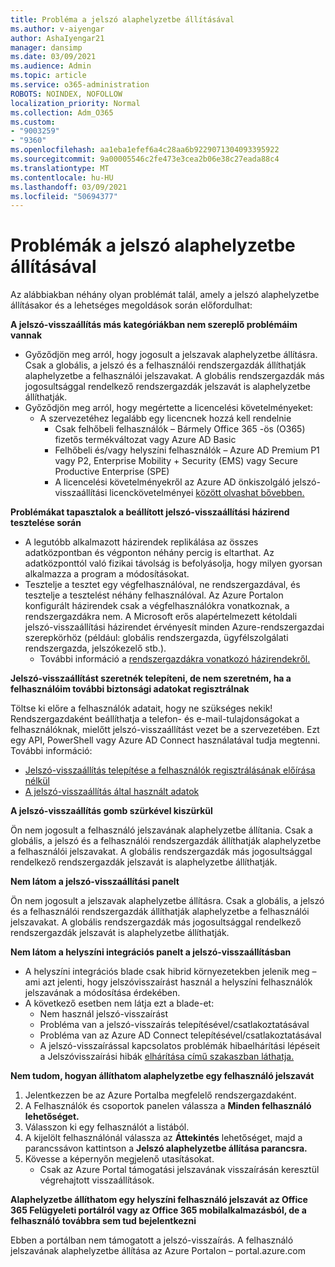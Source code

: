 ```yaml
---
title: Probléma a jelszó alaphelyzetbe állításával
ms.author: v-aiyengar
author: AshaIyengar21
manager: dansimp
ms.date: 03/09/2021
ms.audience: Admin
ms.topic: article
ms.service: o365-administration
ROBOTS: NOINDEX, NOFOLLOW
localization_priority: Normal
ms.collection: Adm_O365
ms.custom:
- "9003259"
- "9360"
ms.openlocfilehash: aa1eba1efef6a4c28aa6b9229071304093395922
ms.sourcegitcommit: 9a00005546c2fe473e3cea2b06e38c27eada88c4
ms.translationtype: MT
ms.contentlocale: hu-HU
ms.lasthandoff: 03/09/2021
ms.locfileid: "50694377"
---
```

# <a name="problems-resetting-password"></a>Problémák a jelszó alaphelyzetbe állításával

Az alábbiakban néhány olyan problémát talál, amely a jelszó alaphelyzetbe állításakor és a lehetséges megoldások során előfordulhat:

**A jelszó-visszaállítás más kategóriákban nem szereplő problémáim vannak**

- Győződjön meg arról, hogy jogosult a jelszavak alaphelyzetbe állításra. Csak a globális, a jelszó és a felhasználói rendszergazdák állíthatják alaphelyzetbe a felhasználói jelszavakat. A globális rendszergazdák más jogosultsággal rendelkező rendszergazdák jelszavát is alaphelyzetbe állíthatják.
- Győződjön meg arról, hogy megértette a licencelési követelményeket:
    - A szervezetéhez legalább egy licencnek hozzá kell rendelnie
        - Csak felhőbeli felhasználók – Bármely Office 365 -ös (O365) fizetős termékváltozat vagy Azure AD Basic
        - Felhőbeli és/vagy helyszíni felhasználók – Azure AD Premium P1 vagy P2, Enterprise Mobility + Security (EMS) vagy Secure Productive Enterprise (SPE)
        - A licencelési követelményekről az Azure AD önkiszolgáló jelszó-visszaállítási licenckövetelményei [között olvashat bővebben.](https://docs.microsoft.com/azure/active-directory/active-directory-passwords-licensing?WT.mc_id=Portal-Microsoft_Azure_Support)

**Problémákat tapasztalok a beállított jelszó-visszaállítási házirend tesztelése során**

- A legutóbb alkalmazott házirendek replikálása az összes adatközpontban és végponton néhány percig is eltarthat. Az adatközponttól való fizikai távolság is befolyásolja, hogy milyen gyorsan alkalmazza a program a módosításokat.
- Tesztelje a tesztet egy végfelhasználóval, ne rendszergazdával, és tesztelje a tesztelést néhány felhasználóval. Az Azure Portalon konfigurált házirendek csak a végfelhasználókra vonatkoznak, a rendszergazdákra nem. A Microsoft erős alapértelmezett kétoldali jelszó-visszaállítási házirendet érvényesít minden Azure-rendszergazdai szerepkörhöz (például: globális rendszergazda, ügyfélszolgálati rendszergazda, jelszókezelő stb.).
    - További információ a [rendszergazdákra vonatkozó házirendekről.](https://docs.microsoft.com/azure/active-directory/active-directory-passwords-policy?WT.mc_id=Portal-Microsoft_Azure_Support#administrator-password-policy-differences)

**Jelszó-visszaállítást szeretnék telepíteni, de nem szeretném, ha a felhasználóim további biztonsági adatokat regisztrálnak**

Töltse ki előre a felhasználók adatait, hogy ne szükséges nekik! Rendszergazdaként beállíthatja a telefon- és e-mail-tulajdonságokat a felhasználóknak, mielőtt jelszó-visszaállítást vezet be a szervezetében. Ezt egy API, PowerShell vagy Azure AD Connect használatával tudja megtenni. További információ:
- [Jelszó-visszaállítás telepítése a felhasználók regisztrálásának előírása nélkül](https://docs.microsoft.com/azure/active-directory/active-directory-passwords-policy?WT.mc_id=Portal-Microsoft_Azure_Support#administrator-password-policy-differences)
- [A jelszó-visszaállítás által használt adatok](https://docs.microsoft.com/azure/active-directory/active-directory-passwords-data?WT.mc_id=Portal-Microsoft_Azure_Support)

**A jelszó-visszaállítás gomb szürkével kiszürkül**

Ön nem jogosult a felhasználó jelszavának alaphelyzetbe állítania. Csak a globális, a jelszó és a felhasználói rendszergazdák állíthatják alaphelyzetbe a felhasználói jelszavakat. A globális rendszergazdák más jogosultsággal rendelkező rendszergazdák jelszavát is alaphelyzetbe állíthatják.

**Nem látom a jelszó-visszaállítási panelt**

Ön nem jogosult a jelszavak alaphelyzetbe állításra. Csak a globális, a jelszó és a felhasználói rendszergazdák állíthatják alaphelyzetbe a felhasználói jelszavakat. A globális rendszergazdák más jogosultsággal rendelkező rendszergazdák jelszavát is alaphelyzetbe állíthatják.

**Nem látom a helyszíni integrációs panelt a jelszó-visszaállításban**

- A helyszíni integrációs blade csak hibrid környezetekben jelenik meg – ami azt jelenti, hogy jelszóvisszaírást használ a helyszíni felhasználók jelszavának a módosítása érdekében.
- A következő esetben nem látja ezt a blade-et:
    - Nem használ jelszó-visszaírást
    - Probléma van a jelszó-visszaírás telepítésével/csatlakoztatásával
    - Probléma van az Azure AD Connect telepítésével/csatlakoztatásával
    - A jelszó-visszaírással kapcsolatos problémák hibaelhárítási lépéseit a Jelszóvisszaírási hibák [elhárítása című szakaszban láthatja.](https://docs.microsoft.com/azure/active-directory/active-directory-passwords-data?WT.mc_id=Portal-Microsoft_Azure_Support)

**Nem tudom, hogyan állíthatom alaphelyzetbe egy felhasználó jelszavát**

1. Jelentkezzen be az Azure Portalba megfelelő rendszergazdaként.
1. A Felhasználók és csoportok panelen válassza a **Minden felhasználó lehetőséget.**
1. Válasszon ki egy felhasználót a listából.
1. A kijelölt felhasználónál válassza az **Áttekintés** lehetőséget, majd a parancssávon kattintson a **Jelszó alaphelyzetbe állítása parancsra.**
1. Kövesse a képernyőn megjelenő utasításokat.
    - Csak az Azure Portal támogatási jelszavának visszaírásán keresztül végrehajtott visszaállítások.

**Alaphelyzetbe állíthatom egy helyszíni felhasználó jelszavát az Office 365 Felügyeleti portálról vagy az Office 365 mobilalkalmazásból, de a felhasználó továbbra sem tud bejelentkezni**

Ebben a portálban nem támogatott a jelszó-visszaírás. A felhasználó jelszavának alaphelyzetbe állítása az Azure Portalon – portal.azure.com

